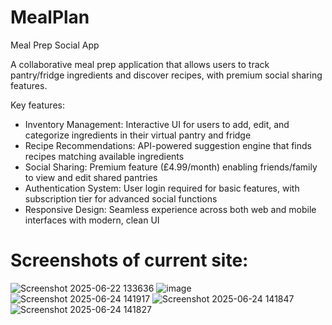 # MealPlan
Meal Prep Social App

A collaborative meal prep application that allows users to track pantry/fridge ingredients and discover recipes, with premium social sharing features.

Key features:
- Inventory Management: Interactive UI for users to add, edit, and categorize ingredients in their virtual pantry and fridge
- Recipe Recommendations: API-powered suggestion engine that finds recipes matching available ingredients
- Social Sharing: Premium feature (£4.99/month) enabling friends/family to view and edit shared pantries
- Authentication System: User login required for basic features, with subscription tier for advanced social functions
- Responsive Design: Seamless experience across both web and mobile interfaces with modern, clean UI

# Screenshots of current site:

![Screenshot 2025-06-22 133636](https://github.com/user-attachments/assets/2a3b2ed4-d802-49e2-828a-cfa9e7688662)
![image](https://github.com/user-attachments/assets/d515c51e-dc96-416a-b2c0-1771da3aead4)
![Screenshot 2025-06-24 141917](https://github.com/user-attachments/assets/25669705-e886-44b7-b5ea-cb7ae5fd1946)
![Screenshot 2025-06-24 141847](https://github.com/user-attachments/assets/8795bc8c-f077-4ee5-9234-3196257d6fab)
![Screenshot 2025-06-24 141827](https://github.com/user-attachments/assets/3fdef2ee-5ea6-49b9-a134-ba3b59c1bc0d)
